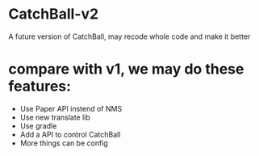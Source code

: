 # CatchBall-v2
A future version of CatchBall, may recode whole code and make it better
# compare with v1, we may do these features:
- Use Paper API instend of NMS
- Use new translate lib
- Use gradle
- Add a API to control CatchBall
- More things can be config
